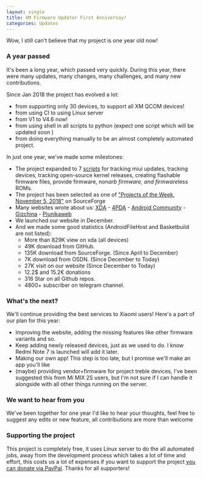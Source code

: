 ```yaml
---
layout: single
title: XM Firmware Updater First Anniversay!
categories: Updates
---
```


Wow, I still can't believe that my project is one year old now!

###  A year passed
 
It's been a long year, which passed very quickly. During this year, there were many updates, many changes, many challenges, and many new contributions.

Since Jan 2018 the project has evolved a lot:
* from supporting only 30 devices, to support all XM QCOM devices!
* from using CI to using Linux server
* from V1 to V4.6 now!
* from using shell in all scripts to python (expect one script which will be updated soon )
* from doing everything manually to be an almost completely automated project.

In just one year, we've made some milestones:
* The project expanded to 7 [scripts](https://github.com/XiaomiFirmwareUpdater) for tracking miui updates, tracking devices, tracking open-source kernel releases, creating flashable firmware files, provide firmware, non*arb firmware, and firmware*less ROMs.
* The project has been selected as one of ["Projects of the Week, November 5, 2018"](https://sourceforge.net/blog/projects-week-november-5-2018/) on SourceForge
* Many websites wrote about us: [XDA](https://www.xda-developers.com/xiaomi-firmware-updater-tool-miui-roms/) - [4PDA](https://4pda.ru/2018/01/31/349457/) - [Android Community](https://androidcommunity.com/xiaomi-firmware-updater-provides-updated-firmware-for-most-xiaomi-devices-20180130/) - [Gizchina](https://en.gizchina.it/2018/01/xiaomi-firmware-updater-help-custom-rom/) - [Piunikaweb](https://piunikaweb.com/2019/01/16/xiaomi-user-waiting-for-updates-this-new-site-will-help/)
* We launched our website in December.
* And we made some good statistics (AndroidFileHost and Basketbuild are not listed):
  * More than 829K view on xda (all devices)
  * 49K download from GitHub.
  * 135K download from SourceForge. (Since April to December)
  * 7K download from OSDN. (Since December to Today)
  * 27K visit on our website (Since December to Today)
  * 12.2$ and 15.2€ donations
  * 316 Star on all Github repos.
  * 4800+ subscriber on telegram channel.

### What's the next?

We'll continue providing the best services to Xiaomi users! Here's a part of our plan for this year:
* Improving the website, adding the missing features like other firmware variants and so.
* Keep adding newly released devices, just as we used to do. I know Redmi Note 7 is launched will add it later.
* Making our own app! This step is too late, but I promise we'll make an app you'll like
* (maybe) providing vendor+firmware for project treble devices, I've been suggested this from Mi MIX 2S users, but I'm not sure if I can handle it alongside with all other things running on the server.

### We want to hear from you

We've been together for one year I'd like to hear your thoughts, feel free to suggest any edits or new feature, all contributions are more than welcome

### Supporting the project

This project is completely free, it uses Linux server to do the all automated jobs, away from the development process which takes a lot of time and effort, this costs us a lot of expenses if you want to support the project [you can donate via PayPal](https://paypal.me/yshalsager).
Thanks for all supporters!
